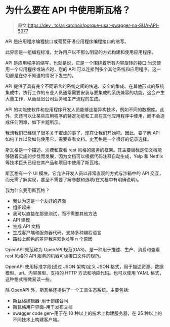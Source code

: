 # 为什么要在 API 中使用斯瓦格？

> 原文:[https://dev . to/arikardnoir/porque-usar-swagger-na-SUA-API-5077](https://dev.to/arikardnoir/porque-usar-swagger-na-sua-api-5077)

API 是应用程序编程接口或葡萄牙语应用程序编程接口的缩写。

此界面是一组编程标准，允许用户以不那么明显的方式构建和使用应用程序。

API 是应用程序的缩写，也就是说，它是一个围绕着所有内容旋转的接口:当您使用一个应用程序或站点时，您的 API 可以连接到多个其他系统和应用程序。这一切都是在你不知道的情况下发生的。

API 提供了具有完全不同语言的系统之间的快速、安全的集成。在其他形式的系统集成中，执行工作的专业人员通常需要安装与要集成的系统兼容的功能，这会产生大量工作，从而延迟公司业务和生产流程的生成。

API 的功能使软件和应用程序开发人员能够连接异构技术，例如不同的数据库。此外，您还可以让某些应用程序的特定功能和工具在其他应用程序中使用，而不会造成任何困难，如下主题所示。

我想我们已经谈了很多关于蜜蜂的事了，现在让我们开始吧。因此，要了解 API 如何工作以及如何使用它，需要查看文档。史瓦格是一个很好的记录选择。

斯瓦格是一个描述、消费和查看 rest 风格的服务的框架。其主要目标是使文档能够随着实施的步伐而发展，因为文档可以根据代码注释自动生成，Yelp 和 Netflix 等技术巨头已经在其产品和项目中使用了斯瓦格。

斯瓦格有一个 UI 模块，它允许开发人员以非常直观的方式与沙箱中的 API 交互，而无需了解实现，甚至不需要了解参数和选项(在文档中有明确说明)。

我为什么要用斯瓦格？

*   我认为这是一个友好的界面
*   组织起来
*   我可以直接在那里测试，而不需要其他方法
*   API 建模
*   生成 API 文档
*   生成客户端和服务器代码，支持多种编程语言
*   路线上颜色的差异我喜欢(kk)等 n 个原因

OpenAPI 规范称为 OpenAPI 规范(OAS)，是一种用于描述、生产、消费和查看 rest 风格的 API 服务的机器可读接口文件的规范。

OpenAPI 使用标准字段(通过 JSON 架构)定义 JSON 格式，用于描述资源、数据模型、uri、内容类型、支持的 HTTP 方法和响应代码。也可以使用 YAML 格式，这种格式稍微易读一些。

除 OpenAPI 外，斯瓦格还提供了一个工具生态系统。主要包括:

*   斯瓦格编辑器-用于创建合同
*   斯瓦格用户界面–用于发布文档
*   swagger code gen–用于在 10 种以上的技术上构建服务器，在 25 种以上的不同技术上构建客户端。